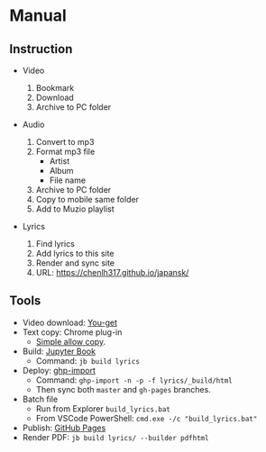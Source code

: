 
# Manual

## Instruction

- Video
  1. Bookmark
  2. Download
  3. Archive to PC folder

- Audio
  1. Convert to mp3
  2. Format mp3 file
     - Artist
     - Album
     - File name
  3. Archive to PC folder
  4. Copy to mobile same folder
  5. Add to Muzio playlist

- Lyrics
  1. Find lyrics
  2. Add lyrics to this site
  3. Render and sync site
  4. URL: https://chenlh317.github.io/japansk/

## Tools

- Video download: [You-get](https://you-get.org/)
- Text copy: Chrome plug-in
  - [Simple allow copy](https://chrome.google.com/webstore/detail/simple-allow-copy/aefehdhdciieocakfobpaaolhipkcpgc).
- Build: [Jupyter Book](https://jupyterbook.org/en/stable/intro.html)
  - Command: `jb build lyrics`
- Deploy: [ghp-import](https://jupyterbook.org/en/stable/publish/gh-pages.html#option-2-automatically-push-your-build-files-with-ghp-import)
  - Command: `ghp-import -n -p -f lyrics/_build/html`
  - Then sync both `master` and `gh-pages` branches.
- Batch file
  - Run from Explorer `build_lyrics.bat`
  - From VSCode PowerShell: `cmd.exe -/c "build_lyrics.bat"`
- Publish: [GitHub Pages](https://pages.github.com/)
- Render PDF: `jb build lyrics/ --builder pdfhtml`
